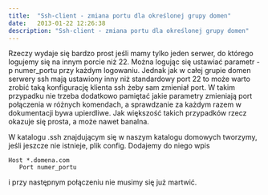 ```yaml
---
title:  "Ssh-client - zmiana portu dla określonej grupy domen"
date:   2013-01-22 12:26:38
description: "Ssh-client - zmiana portu dla określonej grupy domen"
---
```


Rzeczy wydaje się bardzo prost jeśli mamy tylko jeden serwer, do którego logujemy się na innym porcie niż 22. Można logując się ustawiać parametr -p numer_portu przy każdym logowaniu. Jednak jak w całej grupie domen serwery ssh mają ustawiony inny niż standardowy port 22 to może warto zrobić taką konfigurację klienta ssh żeby sam zmieniał port. W takim przypadku nie trzeba dodatkowo pamiętać jakie parametry zmieniają port połączenia w różnych komendach, a sprawdzanie za każdym razem w dokumentacji bywa upierdliwe. Jak większość takich przypadków rzecz okazuje się prosta, a może nawet banalna.

W katalogu .ssh znajdującym się w naszym katalogu domowych tworzymy, jeśli jeszcze nie istnieje, plik config. Dodajemy do niego wpis

```
Host *.domena.com
   Port numer_portu
```

i przy następnym połączeniu nie musimy się już martwić.
